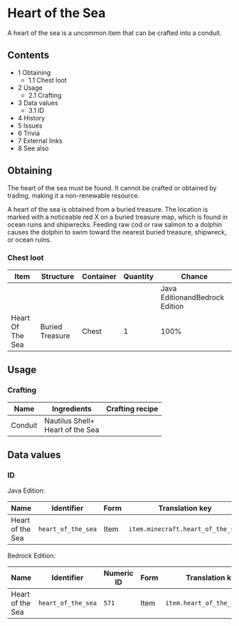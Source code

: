 # Heart of the Sea
A heart of the sea is a uncommon item that can be crafted into a conduit.

## Contents
- 1 Obtaining
	- 1.1 Chest loot
- 2 Usage
	- 2.1 Crafting
- 3 Data values
	- 3.1 ID
- 4 History
- 5 Issues
- 6 Trivia
- 7 External links
- 8 See also

## Obtaining
The heart of the sea must be found. It cannot be crafted or obtained by trading, making it a non-renewable resource.

A heart of the sea is obtained from a buried treasure. The location is marked with a noticeable red X on a buried treasure map, which is found in ocean ruins and shipwrecks. Feeding raw cod or raw salmon to a dolphin causes the dolphin to swim toward the nearest buried treasure, shipwreck, or ocean ruins.

### Chest loot
| Item             | Structure       | Container | Quantity | Chance                         |
|------------------|-----------------|-----------|----------|--------------------------------|
|                  |                 |           |          | Java EditionandBedrock Edition |
| Heart Of The Sea | Buried Treasure | Chest     | 1        | 100%                           |

## Usage
### Crafting
| Name    | Ingredients                          | Crafting recipe |
|---------|--------------------------------------|-----------------|
| Conduit | Nautilus Shell+<br/>Heart of the Sea |                 |

## Data values
### ID
Java Edition:

| Name             | Identifier         | Form | Translation key                   |
|------------------|--------------------|------|-----------------------------------|
| Heart of the Sea | `heart_of_the_sea` | Item | `item.minecraft.heart_of_the_sea` |

Bedrock Edition:

| Name             | Identifier         | Numeric ID | Form | Translation key              |
|------------------|--------------------|------------|------|------------------------------|
| Heart of the Sea | `heart_of_the_sea` | `571`      | Item | `item.heart_of_the_sea.name` |


